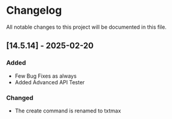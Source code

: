 # Changelog

All notable changes to this project will be documented in this file.

## [14.5.14] - 2025-02-20

### Added
- Few Bug Fixes as always
- Added Advanced API Tester

### Changed 
- The create command is renamed to txtmax
